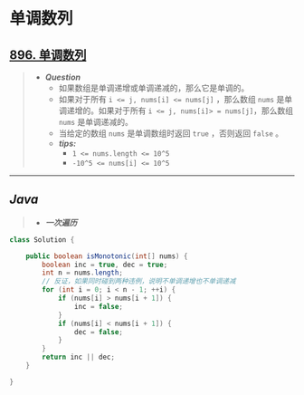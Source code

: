 # 单调数列

## [896. 单调数列](https://leetcode.cn/problems/monotonic-array/)

> - ***Question***
>   - 如果数组是单调递增或单调递减的，那么它是单调的。
>   - 如果对于所有 `i <= j, nums[i] <= nums[j]` ，那么数组 `nums` 是单调递增的。如果对于所有 `i <= j, nums[i]> = nums[j]`，那么数组 `nums` 是单调递减的。
>   - 当给定的数组 `nums` 是单调数组时返回 `true` ，否则返回 `false` 。
>   - ***tips:***
>     - `1 <= nums.length <= 10^5`
>     - `-10^5 <= nums[i] <= 10^5`

---

## *Java*

> - ***一次遍历***

```java
class Solution {

    public boolean isMonotonic(int[] nums) {
        boolean inc = true, dec = true;
        int n = nums.length;
        // 反证，如果同时碰到两种违例，说明不单调递增也不单调递减
        for (int i = 0; i < n - 1; ++i) {
            if (nums[i] > nums[i + 1]) {
                inc = false;
            }
            if (nums[i] < nums[i + 1]) {
                dec = false;
            }
        }
        return inc || dec;
    }

}
```
